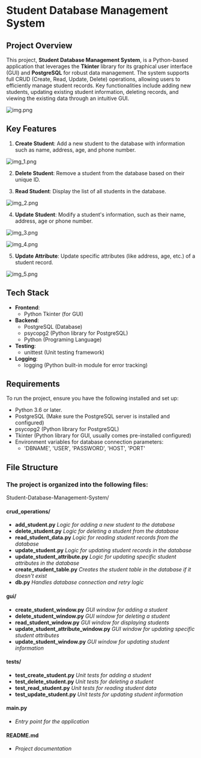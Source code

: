 # Student Database Management System

## Project Overview

This project, **Student Database Management System**, is a Python-based application that leverages the **Tkinter**
library for its graphical user interface (GUI) and **PostgreSQL** for robust data management. The system supports full
CRUD (Create, Read, Update, Delete) operations, allowing users to efficiently manage student records. Key
functionalities
include adding new students, updating existing student information, deleting records, and viewing the existing data
through
an intuitive GUI.

![img.png](img.png)

## Key Features

1. **Create Student**: Add a new student to the database with information such as name, address, age, and phone number.

![img_1.png](img_1.png)

2. **Delete Student**: Remove a student from the database based on their unique ID.


3. **Read Student**: Display the list of all students in the database.

![img_2.png](img_2.png)

4. **Update Student**: Modify a student's information, such as their name, address, age or phone number.

![img_3.png](img_3.png)

![img_4.png](img_4.png)

5. **Update Attribute**: Update specific attributes (like address, age, etc.) of a student record.

![img_5.png](img_5.png)

## Tech Stack

- **Frontend**:
    - Python Tkinter (for GUI)
- **Backend**:
    - PostgreSQL (Database)
    - psycopg2 (Python library for PostgreSQL)
    - Python (Programing Language)
- **Testing**:
    - unittest (Unit testing framework)
- **Logging**:
    - logging (Python built-in module for error tracking)

## Requirements

To run the project, ensure you have the following installed and set up:

- Python 3.6 or later.
- PostgreSQL (Make sure the PostgreSQL server is installed and configured)
- psycopg2 (Python library for PostgreSQL)
- Tkinter (Python library for GUI, usually comes pre-installed configured)
- Environment variables for database connection parameters:
    - 'DBNAME', 'USER', 'PASSWORD', 'HOST', 'PORT'

## File Structure

### The project is organized into the following files:

Student-Database-Management-System/

#### crud_operations/

- **add_student.py** *Logic for adding a new student to the database*
- **delete_student.py** *Logic for deleting a student from the database*
- **read_student_data.py** *Logic for reading student records from the database*
- **update_student.py** *Logic for updating student records in the database*
- **update_student_attribute.py** *Logic for updating specific student attributes in the database*
- **create_student_table.py** *Creates the student table in the database if it doesn't exist*
- **db.py** *Handles database connection and retry logic*

#### gui/

- **create_student_window.py** *GUI window for adding a student*
- **delete_student_window.py** *GUI window for deleting a student*
- **read_student_window.py** *GUI window for displaying students*
- **update_student_attribute_window.py** *GUI window for updating specific student attributes*
- **update_student_window.py** *GUI window for updating student information*

#### tests/

- **test_create_student.py** *Unit tests for adding a student*
- **test_delete_student.py** *Unit tests for deleting a student*
- **test_read_student.py** *Unit tests for reading student data*
- **test_update_student.py** *Unit tests for updating student information*

#### main.py

- *Entry point for the application*

#### README.md

- *Project documentation*